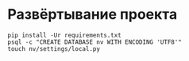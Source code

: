 # Развёртывание проекта

    pip install -Ur requirements.txt
    psql -c "CREATE DATABASE nv WITH ENCODING 'UTF8'"
    touch nv/settings/local.py
